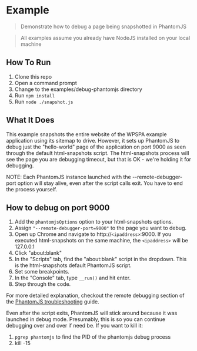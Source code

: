 # Example

> Demonstrate how to debug a page being snapshotted in PhantomJS

> All examples assume you already have NodeJS installed on your local machine

## How To Run
1. Clone this repo
2. Open a command prompt
3. Change to the examples/debug-phantomjs directory
4. Run `npm install`
5. Run `node ./snapshot.js`

## What It Does
This example snapshots the entire website of the WPSPA example application using its sitemap to drive.
However, it sets up PhantomJS to debug just the "hello-world" page of the application on port 9000 as seen through the default html-snapshots script.
The html-snapshots process will see the page you are debugging timeout, but that is OK - we're holding it for debugging.

NOTE: Each PhantomJS instance launched with the --remote-debugger-port option will stay alive, even after the script calls exit. You have to end the process yourself.

## How to debug on port 9000
1. Add the `phantomjsOptions` option to your html-snapshots options.
2. Assign `"--remote-debugger-port=9000"` to the page you want to debug.
3. Open up Chrome and navigate to http://`<ipaddress>`:9000. If you executed html-snapshots on the same machine, the `<ipaddress>` will be 127.0.0.1
4. Click "about:blank"
5. In the "Scripts" tab, find the "about:blank" script in the dropdown. This is the html-snapshots default PhantomJS script.
6. Set some breakpoints.
7. In the "Console" tab, type `__run()` and hit enter.
8. Step through the code.

For more detailed explanation, checkout the remote debugging section of the [PhantomJS troubleshooting](http://phantomjs.org/troubleshooting.html) guide.

Even after the script exits, PhantomJS will stick around because it was launched in debug mode. Presumably, this is so you can continue debugging over and over if need be.
If you want to kill it:
1. `pgrep phantomjs` to find the PID of the phantomjs debug process
2. kill -15 <PID>
